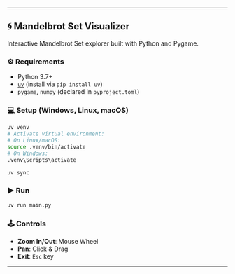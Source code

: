 
---

## 🌀 Mandelbrot Set Visualizer

Interactive Mandelbrot Set explorer built with Python and Pygame.

### ⚙️ Requirements

* Python 3.7+
* [`uv`](https://github.com/astral-sh/uv) (install via `pip install uv`)
* `pygame`, `numpy` (declared in `pyproject.toml`)

### 💻 Setup (Windows, Linux, macOS)

```bash
uv venv
# Activate virtual environment:
# On Linux/macOS:
source .venv/bin/activate
# On Windows:
.venv\Scripts\activate

uv sync
```

### ▶️ Run

```bash
uv run main.py
```

### 🕹 Controls

* **Zoom In/Out**: Mouse Wheel
* **Pan**: Click & Drag
* **Exit**: `Esc` key

---

